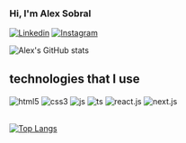 
### Hi, I'm Alex Sobral

[![Linkedin](https://img.shields.io/badge/LinkedIn-0077B5?style=for-the-badge&logo=linkedin&logoColor=white)](https://www.linkedin.com/in/alex-sobral-51aa26221/)
[![Instagram](https://img.shields.io/badge/Instagram-E4405F?style=for-the-badge&logo=instagram&logoColor=white)](https://www.instagram.com/_alexsobral/)

![Alex's GitHub stats](https://github-readme-stats.vercel.app/api?username=AlexSobral01&show_icons=true&bg_color=00000000)

## technologies that I use 

<div style="display: inline_block">
  <img align="center" alt="html5" src="https://img.shields.io/badge/HTML5-E34F26?style=for-the-badge&logo=html5&logoColor=white" />
  <img align="center" alt="css3" src="https://img.shields.io/badge/CSS3-1572B6?style=for-the-badge&logo=css3&logoColor=white" />
  <img align="center" alt="js" src="https://img.shields.io/badge/JavaScript-F7DF1E?style=for-the-badge&logo=javascript&logoColor=black" /> 
  <img align="center" alt="ts" src="https://img.shields.io/static/v1?style=for-the-badge&message=TypeScript&color=3178C6&logo=TypeScript&logoColor=FFFFFF&label=" /> 
  <img align="center" alt="react.js" src="https://img.shields.io/badge/React-20232A?style=for-the-badge&logo=react&logoColor=61DAFB" />
  <img align="center" alt="next.js" src="https://img.shields.io/badge/Next-black?style=for-the-badge&logo=next.js&logoColor=white" />
</div></br>

[![Top Langs](https://github-readme-stats.vercel.app/api/top-langs/?username=AlexSobral01&layout=compact&theme=transparent)](https://github.com/AlexSobral01/github-readme-stats)
